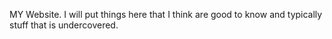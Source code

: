 MY Website. I will put things here that I think are good to know and typically stuff that is undercovered.
